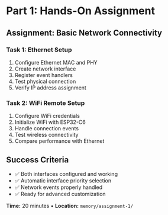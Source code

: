 # Part 1: Hands-On Assignment

## Assignment: Basic Network Connectivity

<div class="grid grid-cols-2 gap-8">

<div>

### Task 1: Ethernet Setup
1. Configure Ethernet MAC and PHY
2. Create network interface
3. Register event handlers
4. Test physical connection
5. Verify IP address assignment

</div>

<div>

### Task 2: WiFi Remote Setup  
1. Configure WiFi credentials
2. Initialize WiFi with ESP32-C6
3. Handle connection events
4. Test wireless connectivity
5. Compare performance with Ethernet

</div>

</div>

## Success Criteria
- ✅ Both interfaces configured and working
- ✅ Automatic interface priority selection
- ✅ Network events properly handled
- ✅ Ready for advanced customization

**Time:** 20 minutes • **Location:** `memory/assignment-1/`